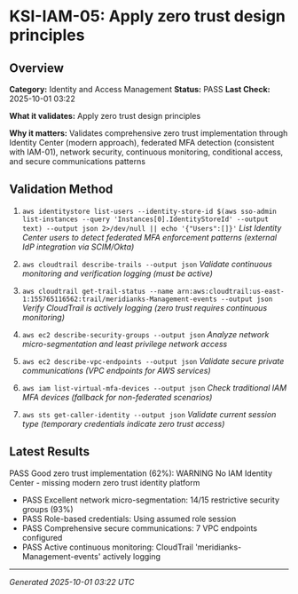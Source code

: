 # KSI-IAM-05: Apply zero trust design principles

## Overview

**Category:** Identity and Access Management
**Status:** PASS
**Last Check:** 2025-10-01 03:22

**What it validates:** Apply zero trust design principles

**Why it matters:** Validates comprehensive zero trust implementation through Identity Center (modern approach), federated MFA detection (consistent with IAM-01), network security, continuous monitoring, conditional access, and secure communications patterns

## Validation Method

1. `aws identitystore list-users --identity-store-id $(aws sso-admin list-instances --query 'Instances[0].IdentityStoreId' --output text) --output json 2>/dev/null || echo '{"Users":[]}'`
   *List Identity Center users to detect federated MFA enforcement patterns (external IdP integration via SCIM/Okta)*

2. `aws cloudtrail describe-trails --output json`
   *Validate continuous monitoring and verification logging (must be active)*

3. `aws cloudtrail get-trail-status --name arn:aws:cloudtrail:us-east-1:155765116562:trail/meridianks-Management-events --output json`
   *Verify CloudTrail is actively logging (zero trust requires continuous monitoring)*

4. `aws ec2 describe-security-groups --output json`
   *Analyze network micro-segmentation and least privilege network access*

5. `aws ec2 describe-vpc-endpoints --output json`
   *Validate secure private communications (VPC endpoints for AWS services)*

6. `aws iam list-virtual-mfa-devices --output json`
   *Check traditional IAM MFA devices (fallback for non-federated scenarios)*

7. `aws sts get-caller-identity --output json`
   *Validate current session type (temporary credentials indicate zero trust access)*

## Latest Results

PASS Good zero trust implementation (62%): WARNING No IAM Identity Center - missing modern zero trust identity platform
- PASS Excellent network micro-segmentation: 14/15 restrictive security groups (93%)
- PASS Role-based credentials: Using assumed role session
- PASS Comprehensive secure communications: 7 VPC endpoints configured
- PASS Active continuous monitoring: CloudTrail 'meridianks-Management-events' actively logging

---
*Generated 2025-10-01 03:22 UTC*